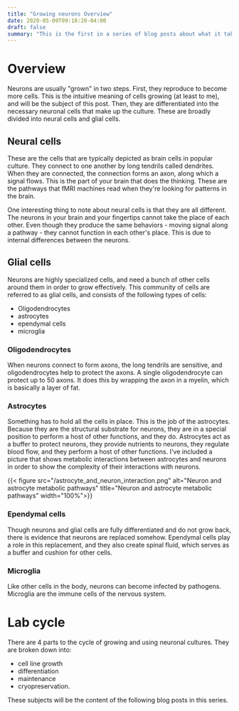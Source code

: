 ```yaml
---
title: "Growing neurons Overview"
date: 2020-05-09T09:18:20-04:00
draft: false
summary: "This is the first in a series of blog posts about what it takes to grow neuronal cultures."
---
```


# Overview

Neurons are usually "grown" in two steps. First, they reproduce to become more cells. This is the intuitive meaning of cells growing (at least to me), and will be the subject of this post. Then, they are differentiated into the necessary neuronal cells that make up the culture. These are broadly divided into neural cells and glial cells.

## Neural cells

These are the cells that are typically depicted as brain cells in popular culture. They connect to one another by long tendrils called dendrites. When they are connected, the connection forms an axon, along which a signal flows. This is the part of your brain that does the thinking. These are the pathways that fMRI machines read when they're looking for patterns in the brain.

One interesting thing to note about neural cells is that they are all different. The neurons in your brain and your fingertips cannot take the place of each other. Even though they produce the same behaviors - moving signal along a pathway - they cannot function in each other's place. This is due to internal differences between the neurons.

## Glial cells

Neurons are highly specialized cells, and need a bunch of other cells around them in order to grow effectively. This community of cells are referred to as glial cells, and consists of the following types of cells:

* Oligodendrocytes
* astrocytes
* ependymal cells
* microglia

### Oligodendrocytes

When neurons connect to form axons, the long tendrils are sensitive, and oligodendrocytes help to protect the axons. A single oligodendrocyte can protect up to 50 axons. It does this by wrapping the axon in a myelin, which is basically a layer of fat.

### Astrocytes

Something has to hold all the cells in place. This is the job of the astrocytes. Because they are the structural substrate for neurons, they are in a special position to perform a host of other functions, and they do. Astrocytes act as a buffer to protect neurons, they provide nutrients to neurons, they regulate blood flow, and they perform a host of other functions. I've included a picture that shows metabolic interactions between astrocytes and neurons in order to show the complexity of their interactions with neurons.


{{< figure src="/astrocyte_and_neuron_interaction.png" alt="Neuron and astrocyte metabolic pathways" title="Neuron and astrocyte metabolic pathways" width="100%">}}

### Ependymal cells

Though neurons and glial cells are fully differentiated and do not grow back, there is evidence that neurons are replaced somehow. Ependymal cells play a role in this replacement, and they also create spinal fluid, which serves as a buffer and cushion for other cells.

### Microglia

Like other cells in the body, neurons can become infected by pathogens. Microglia are the immune cells of the nervous system.

# Lab cycle

There are 4 parts to the cycle of growing and using neuronal cultures. They are broken down into:
* cell line growth
* differentiation
* maintenance
* cryopreservation.

These subjects will be the content of the following blog posts in this series.
